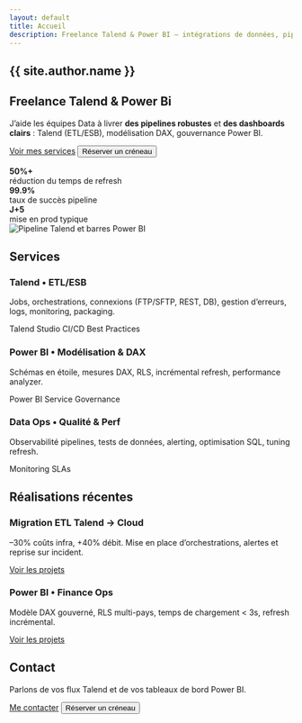 ```yaml
---
layout: default
title: Accueil
description: Freelance Talend & Power BI – intégrations de données, pipelines ETL, modélisation DAX et dashboards performants. Disponibilité rapide, résultats mesurables.
---
```


<section class="hero section">
  <div>
    <h1>{{ site.author.name }}</h1>
    <h2>Freelance Talend & Power Bi</h2>
    <p class="lead">J’aide les équipes Data à livrer <strong>des pipelines robustes</strong> et <strong>des dashboards clairs</strong> : Talend (ETL/ESB), modélisation DAX, gouvernance Power BI.</p>
    <div class="actions">
      <a class="btn cta" href="#services">Voir mes services</a>
      <button class="btn" data-calendly>Réserver un créneau</button>
    </div>
    <div class="kpis" style="margin-top:1rem">
      <div class="kpi"><strong>50%+</strong><br/>réduction du temps de refresh</div>
      <div class="kpi"><strong>99.9%</strong><br/>taux de succès pipeline</div>
      <div class="kpi"><strong>J+5</strong><br/>mise en prod typique</div>
    </div>
  </div>
  <img
    class="hero__img"
    src="{{ '/assets/img/og-image.png' | relative_url }}"  
    alt="Pipeline Talend et barres Power BI"
    loading="lazy">
</section>

<section id="services" class="section">
  <h2>Services</h2>
  <div class="grid cols-3">
    <div class="card">
      <h3>Talend • ETL/ESB</h3>
      <p>Jobs, orchestrations, connexions (FTP/SFTP, REST, DB), gestion d’erreurs, logs, monitoring, packaging.</p>
      <p><span class="badge">Talend Studio</span> <span class="badge">CI/CD</span> <span class="badge">Best Practices</span></p>
    </div>
    <div class="card">
      <h3>Power BI • Modélisation & DAX</h3>
      <p>Schémas en étoile, mesures DAX, RLS, incrémental refresh, performance analyzer.</p>
      <p><span class="badge">Power BI Service</span> <span class="badge">Governance</span></p>
    </div>
    <div class="card">
      <h3>Data Ops • Qualité & Perf</h3>
      <p>Observabilité pipelines, tests de données, alerting, optimisation SQL, tuning refresh.</p>
      <p><span class="badge">Monitoring</span> <span class="badge">SLAs</span></p>
    </div>
  </div>
</section>

<section class="section">
  <h2>Réalisations récentes</h2>
  <div class="grid cols-2">
    <div class="card">
      <h3>Migration ETL Talend → Cloud</h3>
      <p class="lead">–30% coûts infra, +40% débit. Mise en place d’orchestrations, alertes et reprise sur incident.</p>
      <a class="btn" href="/portfolio.html">Voir les projets</a>
    </div>
    <div class="card">
      <h3>Power BI • Finance Ops</h3>
      <p class="lead">Modèle DAX gouverné, RLS multi-pays, temps de chargement < 3s, refresh incrémental.</p>
      <a class="btn" href="/portfolio.html">Voir les projets</a>
    </div>
  </div>
</section>

<section id="contact" class="section">
  <h2>Contact</h2>
  <p class="lead">Parlons de vos flux Talend et de vos tableaux de bord Power BI.</p>
  <div class="actions">
    <a class="btn cta" href="mailto:{{ site.author.email }}">Me contacter</a>
    <button class="btn" data-calendly>Réserver un créneau</button>
  </div>
</section>
